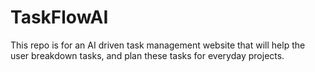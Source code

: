 # TaskFlowAI
This repo is for an AI driven task management website that will help the user breakdown tasks, and plan these tasks for everyday projects.
